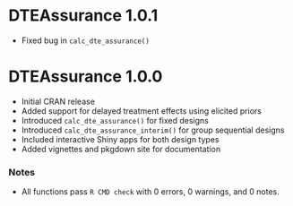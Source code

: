 
# DTEAssurance 1.0.1

- Fixed bug in `calc_dte_assurance()`

# DTEAssurance 1.0.0

- Initial CRAN release
- Added support for delayed treatment effects using elicited priors
- Introduced `calc_dte_assurance()` for fixed designs
- Introduced `calc_dte_assurance_interim()` for group sequential designs
- Included interactive Shiny apps for both design types
- Added vignettes and pkgdown site for documentation

### Notes
- All functions pass `R CMD check` with 0 errors, 0 warnings, and 0 notes.
